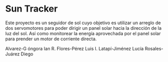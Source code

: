 # Sun Tracker

Este proyecto es un seguidor de sol cuyo objetivo es utilizar un arreglo de dos servomotores para poder dirigir un panel solar hacia la dirección de la luz del sol. Así como monitorear la energía aprovechada por el panel solar para prender un motor de corriente directa.


Alvarez-G óngora Ian R.
Flores-Pérez Luis I.
Latapí-Jiménez Lucía
Rosales-Juárez Diego
